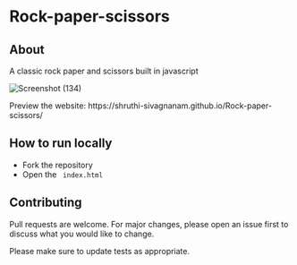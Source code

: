 # Rock-paper-scissors

## About 

<p>A classic rock paper and scissors built in javascript</p>

 ![Screenshot (134)](https://user-images.githubusercontent.com/82823305/156886955-c6cacea4-bb5b-4de5-985e-fa4d19239cb9.png)
 
 <p>Preview the website: https://shruthi-sivagnanam.github.io/Rock-paper-scissors/</p>
 
 ## How to run locally
 
  - Fork the repository
  - Open the ``` index.html``` 

## Contributing

Pull requests are welcome. For major changes, please open an issue first to discuss what you would like to change.

Please make sure to update tests as appropriate.
